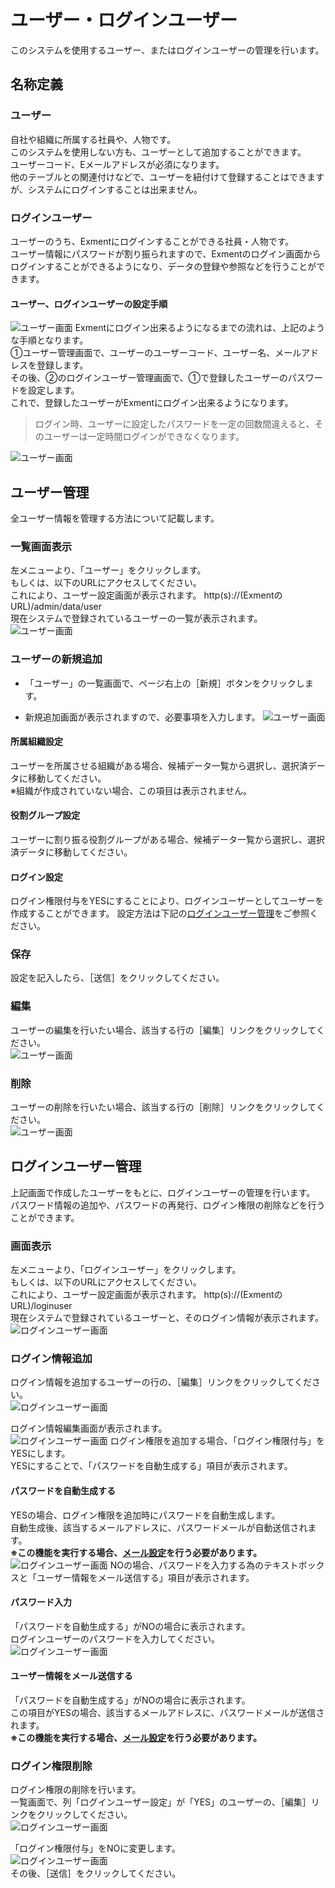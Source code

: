 # ユーザー・ログインユーザー
このシステムを使用するユーザー、またはログインユーザーの管理を行います。

## 名称定義
### ユーザー
自社や組織に所属する社員や、人物です。  
このシステムを使用しない方も、ユーザーとして追加することができます。  
ユーザーコード、Eメールアドレスが必須になります。  
他のテーブルとの関連付けなどで、ユーザーを紐付けて登録することはできますが、システムにログインすることは出来ません。

### ログインユーザー
ユーザーのうち、Exmentにログインすることができる社員・人物です。  
ユーザー情報にパスワードが割り振られますので、Exmentのログイン画面からログインすることができるようになり、データの登録や参照などを行うことができます。  

#### ユーザー、ログインユーザーの設定手順
![ユーザー画面](img/user/user_loginuser_flow.png)
Exmentにログイン出来るようになるまでの流れは、上記のような手順となります。  
①ユーザー管理画面で、ユーザーのユーザーコード、ユーザー名、メールアドレスを登録します。  
その後、②のログインユーザー管理画面で、①で登録したユーザーのパスワードを設定します。  
これで、登録したユーザーがExmentにログイン出来るようになります。  

> ログイン時、ユーザーに設定したパスワードを一定の回数間違えると、そのユーザーは一定時間ログインができなくなります。  

![ユーザー画面](img/user/user_restriction.png)

## ユーザー管理
全ユーザー情報を管理する方法について記載します。  

### 一覧画面表示
左メニューより、「ユーザー」をクリックします。  
もしくは、以下のURLにアクセスしてください。  
これにより、ユーザー設定画面が表示されます。
http(s)://(ExmentのURL)/admin/data/user  
現在システムで登録されているユーザーの一覧が表示されます。
![ユーザー画面](img/user/user_grid1.png)

### ユーザーの新規追加
- 「ユーザー」の一覧画面で、ページ右上の［新規］ボタンをクリックします。

- 新規追加画面が表示されますので、必要事項を入力します。
![ユーザー画面](img/user/user_new1.png)


#### 所属組織設定
ユーザーを所属させる組織がある場合、候補データ一覧から選択し、選択済データに移動してください。  
※組織が作成されていない場合、この項目は表示されません。

#### 役割グループ設定
ユーザーに割り振る役割グループがある場合、候補データ一覧から選択し、選択済データに移動してください。

#### ログイン設定
ログイン権限付与をYESにすることにより、ログインユーザーとしてユーザーを作成することができます。
設定方法は下記の[ログインユーザー管理](#ログインユーザー管理)をご参照ください。

### 保存
設定を記入したら、［送信］をクリックしてください。

### 編集
ユーザーの編集を行いたい場合、該当する行の［編集］リンクをクリックしてください。  
![ユーザー画面](img/user/user_edit.png)

### 削除
ユーザーの削除を行いたい場合、該当する行の［削除］リンクをクリックしてください。  
![ユーザー画面](img/user/user_delete.png)


## ログインユーザー管理
上記画面で作成したユーザーをもとに、ログインユーザーの管理を行います。  
パスワード情報の追加や、パスワードの再発行、ログイン権限の削除などを行うことができます。  

### 画面表示
左メニューより、「ログインユーザー」をクリックします。  
もしくは、以下のURLにアクセスしてください。  
これにより、ユーザー設定画面が表示されます。
http(s)://(ExmentのURL)/loginuser  
現在システムで登録されているユーザーと、そのログイン情報が表示されます。
![ログインユーザー画面](img/user/loginuser_grid1.png)

### ログイン情報追加
ログイン情報を追加するユーザーの行の、［編集］リンクをクリックしてください。  
![ログインユーザー画面](img/user/loginuser_grid2.png)

ログイン情報編集画面が表示されます。  
![ログインユーザー画面](img/user/loginuser_edit1.png)
ログイン権限を追加する場合、「ログイン権限付与」をYESにします。  
YESにすることで、「パスワードを自動生成する」項目が表示されます。

#### パスワードを自動生成する
YESの場合、ログイン権限を追加時にパスワードを自動生成します。    
自動生成後、該当するメールアドレスに、パスワードメールが自動送信されます。  
**※この機能を実行する場合、[メール設定](/ja/system_setting#システムメール設定)を行う必要があります。**
![ログインユーザー画面](img/user/loginuser_password.png)
NOの場合、パスワードを入力する為のテキストボックスと「ユーザー情報をメール送信する」項目が表示されます。

#### パスワード入力
「パスワードを自動生成する」がNOの場合に表示されます。  
ログインユーザーのパスワードを入力してください。  
![ログインユーザー画面](img/user/loginuser_password2.png)

#### ユーザー情報をメール送信する
「パスワードを自動生成する」がNOの場合に表示されます。  
この項目がYESの場合、該当するメールアドレスに、パスワードメールが送信されます。  
**※この機能を実行する場合、[メール設定](/ja/system_setting#システムメール設定)を行う必要があります。**

### ログイン権限削除
ログイン権限の削除を行います。  
一覧画面で、列「ログインユーザー設定」が「YES」のユーザーの、［編集］リンクをクリックしてください。  
![ログインユーザー画面](img/user/loginuser_grid3.png)  

「ログイン権限付与」をNOに変更します。  
![ログインユーザー画面](img/user/loginuser_remove.png)  
その後、［送信］をクリックしてください。  

